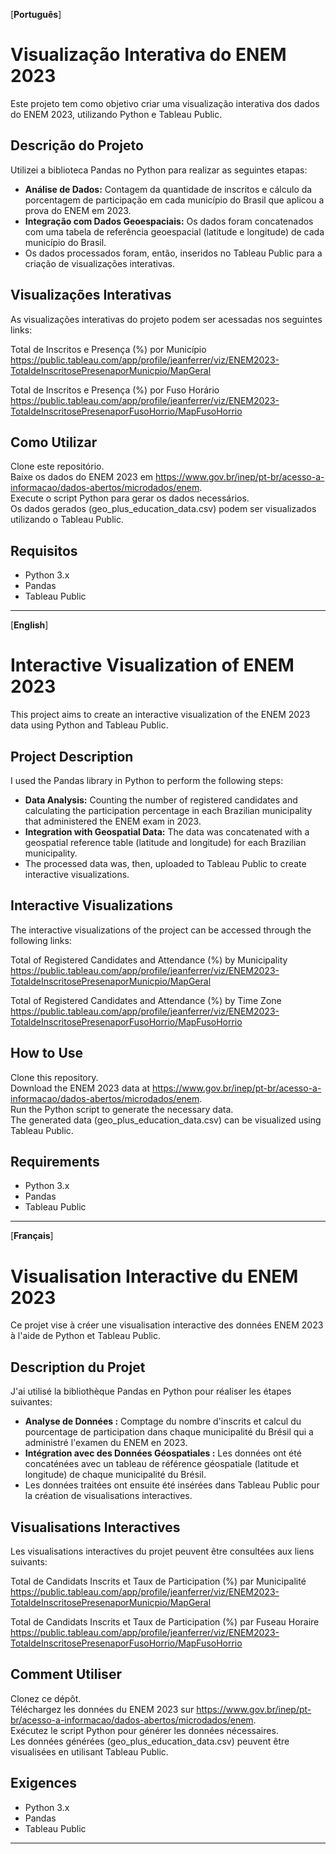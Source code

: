[**Português**]

# Visualização Interativa do ENEM 2023

Este projeto tem como objetivo criar uma visualização interativa dos dados do ENEM 2023, utilizando Python e Tableau Public.

## Descrição do Projeto

Utilizei a biblioteca Pandas no Python para realizar as seguintes etapas:

- **Análise de Dados:** Contagem da quantidade de inscritos e cálculo da porcentagem de participação em cada município do Brasil que aplicou a prova do ENEM em 2023.
- **Integração com Dados Geoespaciais:** Os dados foram concatenados com uma tabela de referência geoespacial (latitude e longitude) de cada município do Brasil.
- Os dados processados foram, então, inseridos no Tableau Public para a criação de visualizações interativas.

## Visualizações Interativas

As visualizações interativas do projeto podem ser acessadas nos seguintes links:  

Total de Inscritos e Presença (%) por Município  
https://public.tableau.com/app/profile/jeanferrer/viz/ENEM2023-TotaldeInscritosePresenaporMunicpio/MapGeral  

Total de Inscritos e Presença (%) por Fuso Horário  
https://public.tableau.com/app/profile/jeanferrer/viz/ENEM2023-TotaldeInscritosePresenaporFusoHorrio/MapFusoHorrio  

## Como Utilizar

Clone este repositório.  
Baixe os dados do ENEM 2023 em https://www.gov.br/inep/pt-br/acesso-a-informacao/dados-abertos/microdados/enem.  
Execute o script Python para gerar os dados necessários.  
Os dados gerados (geo_plus_education_data.csv) podem ser visualizados utilizando o Tableau Public.

## Requisitos

- Python 3.x  
- Pandas  
- Tableau Public

---

[**English**]

# Interactive Visualization of ENEM 2023

This project aims to create an interactive visualization of the ENEM 2023 data using Python and Tableau Public.

## Project Description

I used the Pandas library in Python to perform the following steps:

- **Data Analysis:** Counting the number of registered candidates and calculating the participation percentage in each Brazilian municipality that administered the ENEM exam in 2023.
- **Integration with Geospatial Data:** The data was concatenated with a geospatial reference table (latitude and longitude) for each Brazilian municipality.
- The processed data was, then, uploaded to Tableau Public to create interactive visualizations.

## Interactive Visualizations

The interactive visualizations of the project can be accessed through the following links:  

Total of Registered Candidates and Attendance (%) by Municipality  
https://public.tableau.com/app/profile/jeanferrer/viz/ENEM2023-TotaldeInscritosePresenaporMunicpio/MapGeral  

Total of Registered Candidates and Attendance (%) by Time Zone  
https://public.tableau.com/app/profile/jeanferrer/viz/ENEM2023-TotaldeInscritosePresenaporFusoHorrio/MapFusoHorrio  

## How to Use

Clone this repository.  
Download the ENEM 2023 data at https://www.gov.br/inep/pt-br/acesso-a-informacao/dados-abertos/microdados/enem.  
Run the Python script to generate the necessary data.  
The generated data (geo_plus_education_data.csv) can be visualized using Tableau Public.

## Requirements

- Python 3.x  
- Pandas  
- Tableau Public

---

[**Français**]

# Visualisation Interactive du ENEM 2023

Ce projet vise à créer une visualisation interactive des données ENEM 2023 à l'aide de Python et Tableau Public.

## Description du Projet

J'ai utilisé la bibliothèque Pandas en Python pour réaliser les étapes suivantes:

- **Analyse de Données :** Comptage du nombre d'inscrits et calcul du pourcentage de participation dans chaque municipalité du Brésil qui a administré l'examen du ENEM en 2023.
- **Intégration avec des Données Géospatiales :** Les données ont été concaténées avec un tableau de référence géospatiale (latitude et longitude) de chaque municipalité du Brésil.
- Les données traitées ont ensuite été insérées dans Tableau Public pour la création de visualisations interactives.

## Visualisations Interactives

Les visualisations interactives du projet peuvent être consultées aux liens suivants:  

Total de Candidats Inscrits et Taux de Participation (%) par Municipalité  
https://public.tableau.com/app/profile/jeanferrer/viz/ENEM2023-TotaldeInscritosePresenaporMunicpio/MapGeral  

Total de Candidats Inscrits et Taux de Participation (%) par Fuseau Horaire  
https://public.tableau.com/app/profile/jeanferrer/viz/ENEM2023-TotaldeInscritosePresenaporFusoHorrio/MapFusoHorrio  

## Comment Utiliser

Clonez ce dépôt.  
Téléchargez les données du ENEM 2023 sur https://www.gov.br/inep/pt-br/acesso-a-informacao/dados-abertos/microdados/enem.  
Exécutez le script Python pour générer les données nécessaires.  
Les données générées (geo_plus_education_data.csv) peuvent être visualisées en utilisant Tableau Public.

## Exigences

- Python 3.x  
- Pandas  
- Tableau Public

---